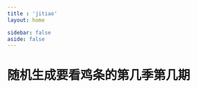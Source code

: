```yaml
---
title : 'jitiao'
layout: home

sidebar: false
aside: false
---
```


# 随机生成要看鸡条的第几季第几期

<RandomJiTiao />
 